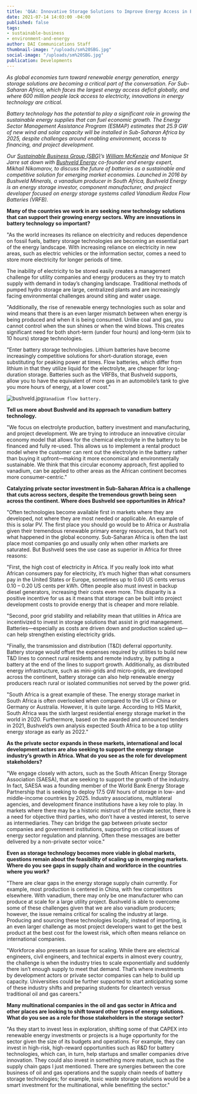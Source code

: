 ```yaml
---
title: 'Q&A: Innovative Storage Solutions to Improve Energy Access in Emerging Markets'
date: 2021-07-14 14:03:00 -04:00
published: false
tags:
- sustainable-business
- environment-and-energy
author: DAI Communications Staff
thumbnail-image: "/uploads/sm%20SBG.jpg"
social-image: "/uploads/sm%20SBG.jpg"
publication: Developments
---
```


*As global economies turn toward renewable energy generation, energy storage solutions are becoming a critical part of the conversation. For Sub-Saharan Africa, which faces the largest energy access deficit globally, and where 600 million people lack access to electricity, innovations in energy technology are critical.* 

*Battery technology has the potential to play a significant role in growing the sustainable energy supplies that can fuel economic growth. The Energy Sector Management Assistance Program (ESMAP) estimates that 25.9 GW of new wind and solar capacity will be installed in Sub-Saharan Africa by 2025, despite challenges around enabling environment, access to financing, and project development.* 

*Our [Sustainable Business Group (SBG)](https://www.dai.com/our-work/solutions/sustainable-business)’s [William McKenzie](https://www.dai.com/who-we-are/our-team/william-mckenzie) and Monique St Jarre sat down with [Bushveld Energy](https://www.bushveldenergy.com/) co-founder and energy expert, Mikhail Nikomarov, to discuss the future of batteries as a sustainable and competitive solution for emerging market economies. Launched in 2016 by Bushveld Minerals, a vanadium producer in South Africa, Bushveld Energy is an energy storage investor, component manufacturer, and project developer focused on energy storage systems called Vanadium Redox Flow Batteries (VRFB).* 







**Many of the countries we work in are seeking new technology solutions that can support their growing energy sectors. Why are innovations in battery technology so important?**

"As the world increases its reliance on electricity and reduces dependence on fossil fuels, battery storage technologies are becoming an essential part of the energy landscape. With increasing reliance on electricity in new areas, such as electric vehicles or the information sector, comes a need to store more electricity for longer periods of time. 

The inability of electricity to be stored easily creates a management challenge for utility companies and energy producers as they try to match supply with demand in today’s changing landscape. Traditional methods of pumped hydro storage are large, centralized plants and are increasingly facing environmental challenges around siting and water usage. 

"Additionally, the rise of renewable energy technologies such as solar and wind means that there is an even larger mismatch between when energy is being produced and when it is being consumed. Unlike coal and gas, you cannot control when the sun shines or when the wind blows. This creates significant need for both short-term (under four hours) and long-term (six to 10 hours) storage technologies. 

"Enter battery storage technologies. Lithium batteries have become increasingly competitive solutions for short-duration storage, even substituting for peaking power at times. Flow batteries, which differ from lithium in that they utilize liquid for the electrolyte, are cheaper for long-duration storage. Batteries such as the VRFBs, that Bushveld supports, allow you to have the equivalent of more gas in an automobile’s tank to give you more hours of energy, at a lower cost."

![bushveld.jpg](/uploads/bushveld.jpg)`Vanadium flow battery.`

**Tell us more about Bushveld and its approach to vanadium battery technology.** 

"We focus on electrolyte production, battery investment and manufacturing, and project development. We are trying to introduce an innovative circular economy model that allows for the chemical electrolyte in the battery to be financed and fully re-used. This allows us to implement a rental product model where the customer can rent out the electrolyte in the battery rather than buying it upfront—making it more economical and environmentally sustainable. We think that this circular economy approach, first applied to vanadium, can be applied to other areas as the African continent becomes more consumer-centric." 

**Catalyzing private sector investment in Sub-Saharan Africa is a challenge that cuts across sectors, despite the tremendous growth being seen across the continent. Where does Bushveld see opportunities in Africa?**

"Often technologies become available first in markets where they are developed, not where they are most needed or applicable. An example of this is solar PV. The first place you should go would be to Africa or Australia given their tremendous renewable primary energy resources, but that’s not what happened in the global economy. Sub-Saharan Africa is often the last place most companies go and usually only when other markets are saturated. But Bushveld sees the use case as superior in Africa for three reasons: 

"First, the high cost of electricity in Africa. If you really look into what African consumers pay for electricity, it’s much higher than what consumers pay in the United States or Europe, sometimes up to 0.60 US cents versus 0.10 – 0.20 US cents per kWh. Often people also must invest in backup diesel generators, increasing their costs even more. This disparity is a positive incentive for us as it means that storage can be built into project development costs to provide energy that is cheaper and more reliable.
 
"Second, poor grid stability and reliability mean that utilities in Africa are incentivized to invest in storage solutions that assist in grid management. Batteries—especially as costs are driven down and production scaled up—can help strengthen existing electricity grids.

"Finally, the transmission and distribution (T&D) deferral opportunity. Battery storage would offset the expenses required by utilities to build new T&D lines to connect rural residents and remote industry, by putting a battery at the end of the lines to support growth. Additionally, as distributed energy infrastructure, such as mini-grids and micro-grids, are developed across the continent, battery storage can also help renewable energy producers reach rural or isolated communities not served by the power grid. 

"South Africa is a great example of these. The energy storage market in South Africa is often overlooked when compared to the US or China or Germany or Australia. However, it is quite large. According to HIS Markit, South Africa was the sixth largest residential energy storage market in the world in 2020. Furthermore, based on the awarded and announced tenders in 2021, Bushveld’s own analysis expected South Africa to be a top utility energy storage as early as 2022."

**As the private sector expands in these markets, international and local development actors are also seeking to support the energy storage industry’s growth in Africa. What do you see as the role for development stakeholders?**

"We engage closely with actors, such as the South African Energy Storage Association (SAESA), that are seeking to support the growth of the industry. In fact, SAESA was a founding member of the World Bank Energy Storage Partnership that is seeking to deploy 17.5 GW hours of storage in low- and middle-income countries by 2025. Industry associations, multilateral agencies, and development finance institutions have a key role to play. In markets where there may be a historic mistrust of the private sector, there is a need for objective third parties, who don’t have a vested interest, to serve as intermediaries. They can bridge the gap between private sector companies and government institutions, supporting on critical issues of energy sector regulation and planning. Often these messages are better delivered by a non-private sector voice." 

**Even as storage technology becomes more viable in global markets, questions remain about the feasibility of scaling up in emerging markets. Where do you see gaps in supply chain and workforce in the countries where you work?** 

"There are clear gaps in the energy storage supply chain currently. For example, most production is centered in China, with few competitors elsewhere. With vanadium, there may only be one manufacturer who can produce at scale for a large utility project. Bushveld is able to overcome some of these challenges given that we are also vanadium producers; however, the issue remains critical for scaling the industry at large. Producing and sourcing these technologies locally, instead of importing, is an even larger challenge as most project developers want to get the best product at the best cost for the lowest risk, which often means reliance on international companies. 

"Workforce also presents an issue for scaling. While there are electrical engineers, civil engineers, and technical experts in almost every country, the challenge is when the industry tries to scale exponentially and suddenly there isn’t enough supply to meet that demand. That’s where investments by development actors or private sector companies can help to build up capacity. Universities could be further supported to start anticipating some of these industry shifts and preparing students for cleantech versus traditional oil and gas careers." 

**Many multinational companies in the oil and gas sector in Africa and other places are looking to shift toward other types of energy solutions. What do you see as a role for those stakeholders in the storage sector?** 

"As they start to invest less in exploration, shifting some of that CAPEX into renewable energy investments or projects is a huge opportunity for the sector given the size of its budgets and operations. For example, they can invest in high-risk, high-reward opportunities such as R&D for battery technologies, which can, in turn, help startups and smaller companies drive innovation. They could also invest in something more mature, such as the supply chain gaps I just mentioned. There are synergies between the core business of oil and gas operations and the supply chain needs of battery storage technologies; for example, toxic waste storage solutions would be a smart investment for the multinational, while benefitting the sector."  